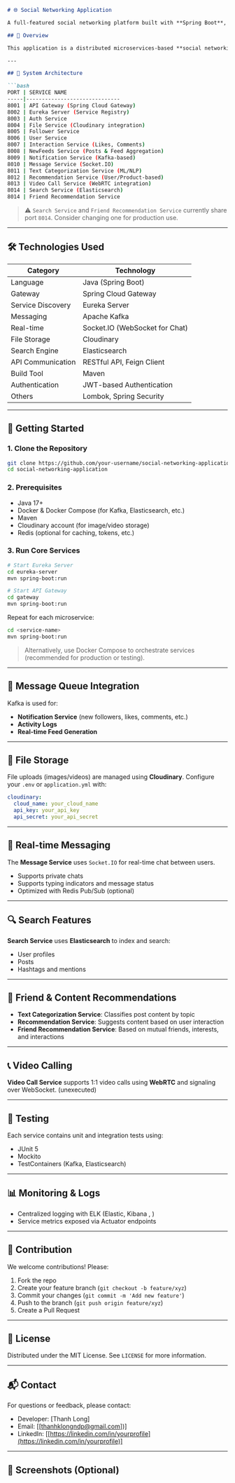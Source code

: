 ````markdown
# 🌐 Social Networking Application

A full-featured social networking platform built with **Spring Boot**, supporting real-time messaging, notifications, file uploads, video calls, and intelligent recommendations.

## 🚀 Overview

This application is a distributed microservices-based **social networking system** designed with scalability, modularity, and performance in mind. It integrates various technologies such as **Kafka**, **Elasticsearch**, **Socket.IO**, and **Cloudinary**, while leveraging **Spring Cloud Gateway** and **Eureka Server** for service discovery and routing.

---

## 🧩 System Architecture

```bash
PORT | SERVICE NAME
-----|------------------------------
8001 | API Gateway (Spring Cloud Gateway)
8002 | Eureka Server (Service Registry)
8003 | Auth Service
8004 | File Service (Cloudinary integration)
8005 | Follower Service
8006 | User Service
8007 | Interaction Service (Likes, Comments)
8008 | NewFeeds Service (Posts & Feed Aggregation)
8009 | Notification Service (Kafka-based)
8010 | Message Service (Socket.IO)
8011 | Text Categorization Service (ML/NLP)
8012 | Recommendation Service (User/Product-based)
8013 | Video Call Service (WebRTC integration)
8014 | Search Service (Elasticsearch)
8014 | Friend Recommendation Service
````

> ⚠️ `Search Service` and `Friend Recommendation Service` currently share port `8014`. Consider changing one for production use.

---

## 🛠️ Technologies Used

| Category          | Technology                     |
| ----------------- | ------------------------------ |
| Language          | Java (Spring Boot)             |
| Gateway           | Spring Cloud Gateway           |
| Service Discovery | Eureka Server                  |
| Messaging         | Apache Kafka                   |
| Real-time         | Socket.IO (WebSocket for Chat) |
| File Storage      | Cloudinary                     |
| Search Engine     | Elasticsearch                  |
| API Communication | RESTful API, Feign Client      |
| Build Tool        | Maven                          |
| Authentication    | JWT-based Authentication       |
| Others            | Lombok, Spring Security        |

---

## 🔧 Getting Started

### 1. Clone the Repository

```bash
git clone https://github.com/your-username/social-networking-application.git
cd social-networking-application
```

### 2. Prerequisites

* Java 17+
* Docker & Docker Compose (for Kafka, Elasticsearch, etc.)
* Maven
* Cloudinary account (for image/video storage)
* Redis (optional for caching, tokens, etc.)

### 3. Run Core Services

```bash
# Start Eureka Server
cd eureka-server
mvn spring-boot:run

# Start API Gateway
cd gateway
mvn spring-boot:run
```

Repeat for each microservice:

```bash
cd <service-name>
mvn spring-boot:run
```

> Alternatively, use Docker Compose to orchestrate services (recommended for production or testing).

---

## 🔄 Message Queue Integration

Kafka is used for:

* **Notification Service** (new followers, likes, comments, etc.)
* **Activity Logs**
* **Real-time Feed Generation**

---

## 📁 File Storage

File uploads (images/videos) are managed using **Cloudinary**. Configure your `.env` or `application.yml` with:

```yaml
cloudinary:
  cloud_name: your_cloud_name
  api_key: your_api_key
  api_secret: your_api_secret
```

---

## 📡 Real-time Messaging

The **Message Service** uses `Socket.IO` for real-time chat between users.

* Supports private chats
* Supports typing indicators and message status
* Optimized with Redis Pub/Sub (optional)

---

## 🔍 Search Features

**Search Service** uses **Elasticsearch** to index and search:

* User profiles
* Posts
* Hashtags and mentions

---

## 🧠 Friend & Content Recommendations

* **Text Categorization Service**: Classifies post content by topic
* **Recommendation Service**: Suggests content based on user interaction
* **Friend Recommendation Service**: Based on mutual friends, interests, and interactions

---

## 📞 Video Calling

**Video Call Service** supports 1:1 video calls using **WebRTC** and signaling over WebSocket. (unexecuted) 

---

## 🧪 Testing

Each service contains unit and integration tests using:

* JUnit 5
* Mockito
* TestContainers (Kafka, Elasticsearch)

---

## 📊 Monitoring & Logs

* Centralized logging with ELK (Elastic, Kibana , )
* Service metrics exposed via Actuator endpoints

---

## 📌 Contribution

We welcome contributions! Please:

1. Fork the repo
2. Create your feature branch (`git checkout -b feature/xyz`)
3. Commit your changes (`git commit -m 'Add new feature'`)
4. Push to the branch (`git push origin feature/xyz`)
5. Create a Pull Request

---

## 📃 License

Distributed under the MIT License. See `LICENSE` for more information.

---

## 📬 Contact

For questions or feedback, please contact:

* Developer: \[Thanh Long]
* Email: \[[thanhklongndp@gmail.com])]
* LinkedIn: \[[https://linkedin.com/in/yourprofile](https://linkedin.com/in/yourprofile)]

---

## 📸 Screenshots (Optional)

